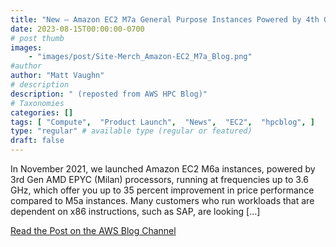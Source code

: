 ```yaml
---
title: "New – Amazon EC2 M7a General Purpose Instances Powered by 4th Gen AMD EPYC Processors"
date: 2023-08-15T00:00:00-0700
# post thumb
images:
    - "images/post/Site-Merch_Amazon-EC2_M7a_Blog.png"
#author
author: "Matt Vaughn"
# description
description: " (reposted from AWS HPC Blog)"
# Taxonomies
categories: []
tags: [ "Compute",  "Product Launch",  "News",  "EC2",  "hpcblog", ]
type: "regular" # available type (regular or featured)
draft: false
---
```


In November 2021, we launched Amazon EC2 M6a instances, powered by 3rd Gen AMD EPYC (Milan) processors, running at frequencies up to 3.6 GHz, which offer you up to 35 percent improvement in price performance compared to M5a instances. Many customers who run workloads that are dependent on x86 instructions, such as SAP, are looking […]

<a href="https://aws.amazon.com/blogs/aws/new-amazon-ec2-m7a-general-purpose-instances-powered-by-4th-gen-amd-epyc-processors/" class="btn btn-primary btn-lg active" role="button" aria-pressed="true" style="margin-top: 8px;">Read the Post on the AWS Blog Channel</a>
